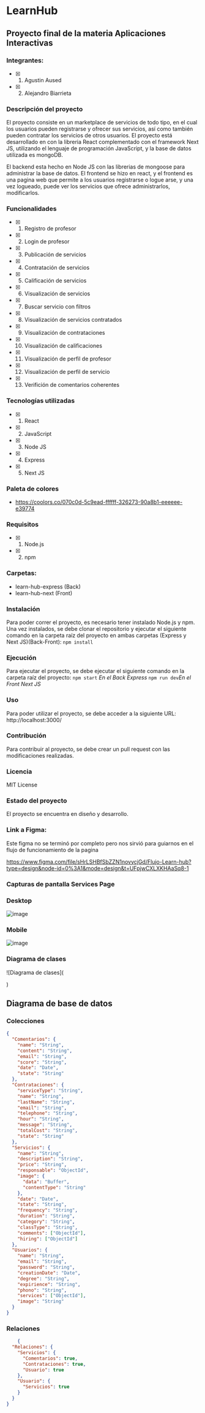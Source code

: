 # LearnHub

## Proyecto final de la materia Aplicaciones Interactivas 
### Integrantes:
- [x] 1. Agustin Aused
- [x] 2. Alejandro Biarrieta 

### Descripción del proyecto
El proyecto consiste en un marketplace de servicios de todo tipo, en el cual los usuarios pueden registrarse y ofrecer sus servicios, así como también pueden contratar los servicios de otros usuarios. El proyecto está desarrollado en con la libreria React complementado con el framework Next JS, utilizando el lenguaje de programación JavaScript, y la base de datos utilizada es mongoDB.

El backend esta hecho en Node JS con las librerias de mongoose para administrar la base de datos.
El frontend se hizo en react, y el frontend es una pagina web que permite a los usuarios registrarse o logue
arse, y una vez logueado, puede ver los servicios que ofrece administrarlos, modificarlos.


### Funcionalidades
- [x] 1. Registro de profesor
- [x] 2. Login de profesor
- [x] 3. Publicación de servicios
- [x] 4. Contratación de servicios
- [x] 5. Calificación de servicios
- [x] 6. Visualización de servicios
- [x] 7. Buscar servicio con filtros
- [x] 8. Visualización de servicios contratados
- [x] 9. Visualización de contrataciones
- [x] 10. Visualización de calificaciones
- [x] 11. Visualización de perfil de profesor
- [x] 12. Visualización de perfil de servicio
- [x] 13. Verifición de comentarios coherentes



### Tecnologías utilizadas
- [x] 1. React
- [x] 2. JavaScript
- [x] 3. Node JS
- [x] 4. Express
- [x] 5. Next JS

### Paleta de colores
- https://coolors.co/070c0d-5c9ead-ffffff-326273-90a8b1-eeeeee-e39774

### Requisitos
- [x] 1. Node.js
- [x] 2. npm

### Carpetas:
- learn-hub-express (Back)
- learn-hub-next (Front)
  
### Instalación
Para poder correr el proyecto, es necesario tener instalado Node.js y npm. Una vez instalados, se debe clonar el repositorio y ejecutar el siguiente comando en la carpeta raíz del proyecto en ambas carpetas (Express y Next JS)(Back-Front):
``` npm install ```

### Ejecución   
Para ejecutar el proyecto, se debe ejecutar el siguiente comando en la carpeta raíz del proyecto:
``` npm start ```  *En el Back Express*
``` npm run dev ```*En el Front Next JS*

### Uso
Para poder utilizar el proyecto, se debe acceder a la siguiente URL: http://localhost:3000/

### Contribución
Para contribuir al proyecto, se debe crear un pull request con las modificaciones realizadas.

### Licencia
MIT License

### Estado del proyecto
El proyecto se encuentra en diseño y desarrollo.

### Link a Figma:
Este figma no se terminó por completo pero nos sirvió para guiarnos en el flujo de funcionamiento de la pagina

https://www.figma.com/file/sHrLSHBfSbZZN1novycjGd/Flujo-Learn-hub?type=design&node-id=0%3A1&mode=design&t=UFpjwCXLXKHAaSq8-1


### Capturas de pantalla Services Page

### Desktop 

![image](https://github.com/AgustinAused/LearnHub/assets/103573136/9f3e8e6a-921c-46e4-92f9-8d52b1cd09d5)

### Mobile

![image](https://github.com/AgustinAused/LearnHub/assets/103573136/5d775b7a-2650-4269-8fe6-c97bd87f7caf)



### Diagrama de clases
![Diagrama de clases](
    
)

## Diagrama de base de datos
### Colecciones
```json
{
  "Comentarios": {
    "name": "String",
    "content": "String",
    "email": "String",
    "score": "String",
    "date": "Date",
    "state": "String"
  },
  "Contrataciones": {
    "serviceType": "String",
    "name": "String",
    "lastName": "String",
    "email": "String",
    "telephone": "String",
    "hour": "String",
    "message": "String",
    "totalCost": "String",
    "state": "String"
  },
  "Servicios": {
    "name": "String",
    "description": "String",
    "price": "String",
    "responsable": "ObjectId",
    "image": {
      "data": "Buffer",
      "contentType": "String"
    },
    "date": "Date",
    "state": "String",
    "frequency": "String",
    "duration": "String",
    "category": "String",
    "classType": "String",
    "comments": ["ObjectId"],
    "hiring": ["ObjectId"]
  },
  "Usuarios": {
    "name": "String",
    "email": "String",
    "password": "String",
    "creationDate": "Date",
    "degree": "String",
    "expirience": "String",
    "phono": "String",
    "services": ["ObjectId"],
    "image": "String"
  }
}
```
### Relaciones
```json
    {
  "Relaciones": {
    "Servicios": {
      "Comentarios": true,
      "Contrataciones": true,
      "Usuario": true
    },
    "Usuario": {
      "Servicios": true
    }
  }
}
```


